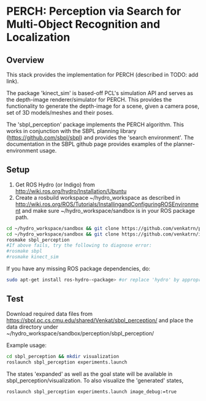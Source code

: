 # PERCH: Perception via Search for Multi-Object Recognition and Localization

Overview
--------
This stack provides the implementation for PERCH (described in TODO: add link).

The package 'kinect_sim' is based-off PCL's simulation API and serves as the depth-image renderer/simulator for PERCH. This provides the functionality to generate the depth-image for a scene, given a camera pose, set of 3D models/meshes and their poses.

The 'sbpl_perception' package implements the PERCH algorithm. This works in conjunction with the SBPL planning library (https://github.com/sbpl/sbpl) and provides the 'search environment'. The documentation in the SBPL github page provides examples of the planner-environment usage.  

Setup
-----

1. Get ROS Hydro (or Indigo) from http://wiki.ros.org/hydro/Installation/Ubuntu
2. Create a rosbuild workspace ~/hydro_workspace as described in http://wiki.ros.org/ROS/Tutorials/InstallingandConfiguringROSEnvironment and make sure ~/hydro_workspace/sandbox is in your ROS package path.

```bash
cd ~/hydro_workspace/sandbox && git clone https://github.com/venkatrn/perception.git
cd ~/hydro_workspace/sandbox && git clone https://github.com/venkatrn/improved-mha-planner.git 
rosmake sbpl_perception
#If above fails, try the following to diagnose error:
#rosmake sbpl
#rosmake kinect_sim
```
 If you have any missing ROS package dependencies, do:
 ```bash
 sudo apt-get install ros-hydro-<package> #or replace 'hydro' by appropriate version name
 ```

Test
----

Download required data files from https://sbpl.pc.cs.cmu.edu/shared/Venkat/sbpl_perception/ and place the data directory under ~/hydro_workspace/sandbox/perception/sbpl_perception/

Example usage:
```bash
cd sbpl_perception && mkdir visualization
roslaunch sbpl_perception experiments.launch 
```

The states 'expanded' as well as the goal state will be available in sbpl_perception/visualization. To also visualize the 'generated' states, 

```bash
roslaunch sbpl_perception experiments.launch image_debug:=true
```

